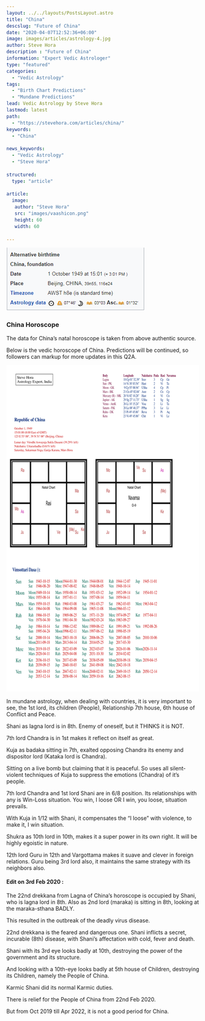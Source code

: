 ```yaml
---
layout: ../../layouts/PostsLayout.astro
title: "China"
descslug: "Future of China"
date: "2020-04-07T12:52:36+06:00"
image: images/articles/astrology-4.jpg
author: Steve Hora
description : "Future of China"
information: "Expert Vedic Astrologer"
type: "featured"
categories: 
  - "Vedic Astrology"
tags:
  - "Birth Chart Predictions"
  - "Mundane Predictions"
lead: Vedic Astrology by Steve Hora
lastmod: latest 
path:
  - "https://stevehora.com/articles/china/"
keywords:
  - "China"
  
news_keywords:
  - "Vedic Astrology"
  - "Steve Hora"

structured:
  type: "article"

article:
  image:
   author: "Steve Hora"
   src: "images/vaashicon.png"
   height: 60
   width: 60
  
---
```

<img src="/src/static/images/articles/ch1.png" alt="Dasha system" width="363" height="165">

### China Horoscope

The data for China’s natal horoscope is taken from above authentic source.

Below is the vedic horoscope of China. Predictions will be continued, so followers can markup for more updates in this Q2A.

<img src="/src/static/images/articles/ch2.png" alt="Dasha system" width="602" height="851">

In mundane astrology, when dealing with countries, it is very important to see, the 1st lord, its children (People), Relationship 7th house, 6th house of Conflict and Peace.

Shani as lagna lord is in 8th. Enemy of oneself, but it THINKS it is NOT.

7th lord Chandra is in 1st makes it reflect on itself as great.

Kuja as badaka sitting in 7th, exalted opposing Chandra its enemy and dispositor lord (Kataka lord is Chandra).

Sitting on a live bomb but claiming that it is peaceful. So uses all silent-violent techniques of Kuja to suppress the emotions (Chandra) of it’s people.

7th lord Chandra and 1st lord Shani are in 6/8 position. Its relationships with any is Win-Loss situation. You win, I loose OR I win, you loose, situation prevails.

With Kuja in 1/12 with Shani, it compensates the “I loose” with violence, to make it, I win situation.

Shukra as 10th lord in 10th, makes it a super power in its own right. It will be highly egoistic in nature.

12th lord Guru in 12th and Vargottama makes it suave and clever in foreign relations. Guru being 3rd lord also, it maintains the same strategy with its neighbors also.

#### Edit on 3rd Feb 2020 :

The 22nd drekkana from Lagna of China’s horoscope is occupied by Shani, who is lagna lord in 8th. Also as 2nd lord (maraka) is sitting in 8th, looking at the maraka-sthana BADLY.

This resulted in the outbreak of the deadly virus disease.

22nd drekkana is the feared and dangerous one. Shani inflicts a secret, incurable (8th) disease, with Shani’s affectation with cold, fever and death.

Shani with its 3rd eye looks badly at 10th, destroying the power of the government and its structure.

And looking with a 10th-eye looks badly at 5th house of Children, destroying its Children, namely the People of China.

Karmic Shani did its normal Karmic duties.

There is relief for the People of China from 22nd Feb 2020.

But from Oct 2019 till Apr 2022, it is not a good period for China.
